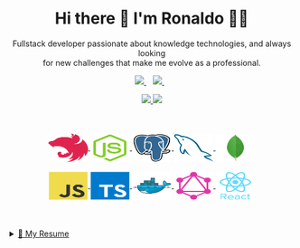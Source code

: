 <h1 align='center'>
  Hi there 👋 I'm Ronaldo 👨‍💻
</h1>

<p align='center'>
   Fullstack developer passionate about knowledge technologies, and always looking <br/> for new challenges that make me evolve as a professional.
</p>

<p align='center'>
  
  <a href="https://wa.me/5511956606226?text=Olá%20Ronaldo!">
    <img src="https://img.shields.io/badge/WHATSAPP-%2325D366.svg?&style=for-the-badge&logo=whatsapp&logoColor=white" />    
  </a>&nbsp;&nbsp;
  <a href="https://www.linkedin.com/in/ronaldo-fjunior/">
    <img src="https://img.shields.io/badge/linkedin-%230077B5.svg?&style=for-the-badge&logo=linkedin&logoColor=white" />
  </a>&nbsp;&nbsp;
  
</p>

<div align="center">
  <a href="https://github.com/itujo">
  <img height="180em" src="https://github-readme-stats.vercel.app/api?username=itujo&show_icons=true&theme=dark&include_all_commits=true&count_private=true"/>
  <img height="180em" src="https://github-readme-stats.vercel.app/api/top-langs/?username=itujo&layout=compact&langs_count=7&theme=dark"/>
</div>
<br><br>
<div style="display: inline_block" align="center"><br>
  <img align="center" alt="Ronaldo-NestJS" height="50" width="70" src="https://raw.githubusercontent.com/devicons/devicon/1119b9f84c0290e0f0b38982099a2bd027a48bf1/icons/nestjs/nestjs-plain.svg">
  <img align="center" alt="Ronaldo-NodeJS" height="50" width="70" src="https://raw.githubusercontent.com/devicons/devicon/1119b9f84c0290e0f0b38982099a2bd027a48bf1/icons/nodejs/nodejs-original.svg">
  <img align="center" alt="Ronaldo-PostgreSQL" height="50" width="70" src="https://raw.githubusercontent.com/devicons/devicon/1119b9f84c0290e0f0b38982099a2bd027a48bf1/icons/postgresql/postgresql-original.svg">
  <img align="center" alt="Ronaldo-MySQL" height="50" width="70" src="https://raw.githubusercontent.com/devicons/devicon/1119b9f84c0290e0f0b38982099a2bd027a48bf1/icons/mysql/mysql-original.svg">
  <img align="center" alt="Ronaldo-MongoDB" height="50" width="70" src="https://raw.githubusercontent.com/devicons/devicon/1119b9f84c0290e0f0b38982099a2bd027a48bf1/icons/mongodb/mongodb-original.svg">
  <Br><br><img align="center" alt="Ronaldo-Js" height="50" width="70" src="https://raw.githubusercontent.com/devicons/devicon/1119b9f84c0290e0f0b38982099a2bd027a48bf1/icons/javascript/javascript-original.svg">
  <img align="center" alt="Ronaldo-Ts" height="50" width="70" src="https://github.com/devicons/devicon/blob/master/icons/typescript/typescript-original.svg">
  <img align="center" alt="Ronaldo-Docker" height="50" width="70" src="https://raw.githubusercontent.com/devicons/devicon/1119b9f84c0290e0f0b38982099a2bd027a48bf1/icons/docker/docker-original.svg">
  <img align="center" alt="Ronaldo-GraphQL" height="50" width="70" src="https://github.com/devicons/devicon/blob/master/icons/graphql/graphql-plain.svg">
  <img align="center" alt="Ronaldo-React" height="50" width="70" src="https://raw.githubusercontent.com/devicons/devicon/master/icons/react/react-original-wordmark.svg">
</div>
  <br><br>
   <br />
   
<details>
  <summary>📃 My Resume</summary>

## Education

- 📖 **Analysis and Systems Development**\
  📆 2021 - 2023\
  📍 **University of Americas** - São Paulo, Brazil

- 📖 **Analysis and Systems Development**\
  📆 2019 - 2021\
  📍 **Federal Institute of Education Science and Technology (IFAM)** - Manaus, Brazil

## Experience

- 👨‍💻 **Systems Analyst and Fullstack Developer**\
  📆 2022 - Moment\
  📍 **Anjun Brasil** - Perus/SP, Brazil

<img align="right" src="https://img.shields.io/badge/Github-181717?logo=github&logoColor=white" />
<img align="right" src="https://img.shields.io/badge/MySQL-00000F?&logo=mysql&logoColor=white" />
<img align="right" src="https://img.shields.io/badge/PostgreSQL-316192?logo=postgresql&logoColor=white" />
<img align="right" src="https://img.shields.io/badge/Node.js-43853D?logo=node.js&logoColor=white" />
<img align="right" src="https://img.shields.io/badge/TypeScript-007ACC?logo=typescript&logoColor=white" />
<br/>

- 👨‍💻 **Systems Analyst and Fullstack Developer**\
  📆 2021 - 2022\
  📍 **SPLog Brasil** - Carapicuíba/SP, Brazil

<img align="right" src="https://img.shields.io/badge/Github-181717?logo=github&logoColor=white" />
<img align="right" src="https://img.shields.io/badge/MongoDB-4EA94B?logo=mongodb&logoColor=white" />
<img align="right" src="https://img.shields.io/badge/PostgreSQL-316192?logo=postgresql&logoColor=white" />
<img align="right" src="https://img.shields.io/badge/Node.js-43853D?logo=node.js&logoColor=white" />
<img align="right" src="https://img.shields.io/badge/React%20/%20React Native-20232A?logo=react&logoColor=white" />
<img align="right" src="https://img.shields.io/badge/TypeScript-007ACC?logo=typescript&logoColor=white" />
<br/>

- 👨‍💻 **Tech Support**\
  📆 2020 - 2021\
  📍 **SPLog Brasil** - Carapicuíba/SP, Brazil

<img align="right" src="https://img.shields.io/badge/Windows-0078D6?logo=windows&logoColor=white" />
<img align="right" src="https://img.shields.io/badge/Windows%20Server-0078D6?logo=windows&logoColor=white" />
<br/>

</details>
